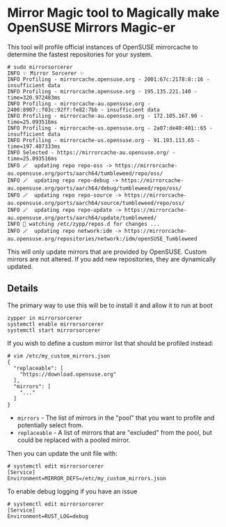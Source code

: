 # Mirror Magic tool to Magically make OpenSUSE Mirrors Magic-er

This tool will profile official instances of OpenSUSE mirrorcache
to determine the fastest repositories for your system.

    # sudo mirrorsorcerer
    INFO ✨ Mirror Sorcerer ✨
    INFO Profiling - mirrorcache.opensuse.org - 2001:67c:2178:8::16 - insufficient data
    INFO Profiling - mirrorcache.opensuse.org - 195.135.221.140 - time=320.972483ms
    INFO Profiling - mirrorcache-au.opensuse.org - 2400:8907::f03c:92ff:fe82:7bb - insufficient data
    INFO Profiling - mirrorcache-au.opensuse.org - 172.105.167.90 - time=25.093516ms
    INFO Profiling - mirrorcache-us.opensuse.org - 2a07:de40:401::65 - insufficient data
    INFO Profiling - mirrorcache-us.opensuse.org - 91.193.113.65 - time=197.407333ms
    INFO Selected - https://mirrorcache-au.opensuse.org/ - time=25.093516ms
    INFO 🪄  updating repo repo-oss -> https://mirrorcache-au.opensuse.org/ports/aarch64/tumbleweed/repo/oss/
    INFO 🪄  updating repo repo-debug -> https://mirrorcache-au.opensuse.org/ports/aarch64/debug/tumbleweed/repo/oss/
    INFO 🪄  updating repo repo-source -> https://mirrorcache-au.opensuse.org/ports/aarch64/source/tumbleweed/repo/oss/
    INFO 🪄  updating repo repo-update -> https://mirrorcache-au.opensuse.org/ports/aarch64/update/tumbleweed/
    INFO 🔮 watching /etc/zypp/repos.d for changes ...
    INFO 🪄  updating repo network:idm -> https://mirrorcache-au.opensuse.org/repositories/network:/idm/openSUSE_Tumbleweed


This will only update mirrors that are provided by OpenSUSE. Custom mirrors are
not altered. If you add new repositories, they are dynamically updated.

## Details

The primary way to use this will be to install it and allow it to run at boot

    zypper in mirrorsorcerer
    systemctl enable mirrorsorcerer
    systemctl start mirrorsorcerer

If you wish to define a custom mirror list that should be profiled instead:

    # vim /etc/my_custom_mirrors.json
    {
      "replaceable": [
        "https://download.opensuse.org"
      ],
      "mirrors": [
        "..."
      ]
    }

* `mirrors` - The list of mirrors in the "pool" that you want to profile and potentially select from.
* `replaceable` - A list of mirrors that are "excluded" from the pool, but could be replaced with a pooled mirror.

Then you can update the unit file with:

    # systemctl edit mirrorsorcerer
    [Service]
    Environment=MIRROR_DEFS=/etc/my_custom_mirrors.json

To enable debug logging if you have an issue

    # systemctl edit mirrorsorcerer
    [Service]
    Environment=RUST_LOG=debug



